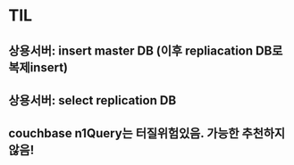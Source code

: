# TIL

## 상용서버: insert master DB (이후 repliacation DB로 복제insert)  
## 상용서버: select replication DB




## couchbase  n1Query는 터질위험있음. 가능한 추천하지 않음!
